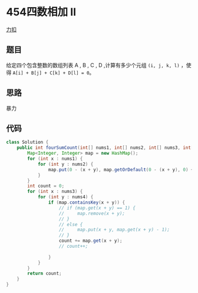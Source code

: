 454四数相加 II
===

[力扣](https://leetcode-cn.com/problems/4sum-ii/)

题目
---

给定四个包含整数的数组列表 A , B , C , D ,计算有多少个元组 `(i, j, k, l)` ，使得 `A[i] + B[j] + C[k] + D[l] = 0`。

思路
---

暴力

代码
---

```java
class Solution {
    public int fourSumCount(int[] nums1, int[] nums2, int[] nums3, int[] nums4) {
        Map<Integer, Integer> map = new HashMap();
        for (int x : nums1) {
            for (int y : nums2) {
                map.put(0 - (x + y), map.getOrDefault(0 - (x + y), 0) + 1);
            }
        }
        int count = 0;
        for (int x : nums3) {
            for (int y : nums4) {
                if (map.containsKey(x + y)) {
                    // if (map.get(x + y) == 1) {
                    //     map.remove(x + y);
                    // }
                    // else {
                    //     map.put(x + y, map.get(x + y) - 1); 
                    // }
                    count += map.get(x + y);
                    // count++;
                   
                }
            }
        }
        return count;
    }
}
```
